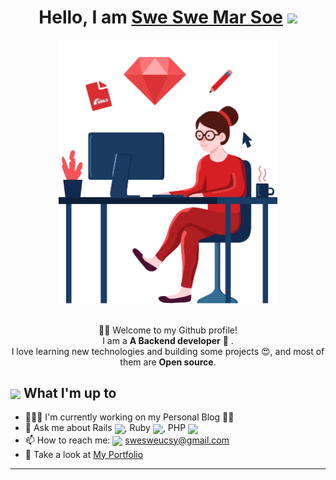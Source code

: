 <div align="center">
    <h1>Hello, I am <a href="#">Swe Swe Mar Soe</a> <img src="https://media.giphy.com/media/hvRJCLFzcasrR4ia7z/giphy.gif" width="32"></h1>
    <img alt="Developer Pic"
        src="programmer2.png" width="350"/>
    <br/><br/>
    <p>🙏🏻 Welcome to my Github profile!<br />
        I am a <b>A Backend developer</b> 🚀 .<br />
        I love learning new technologies and building some projects 😍, and most of them are <b>Open source</b>. </p>
</div>

<div>
    <div>
        <h2><img align="center"
                src="https://emojis.slackmojis.com/emojis/images/1584726375/8272/blob-cool.gif?1584726375" width="28" />
            What I'm up to</h2>
        <ul>
            <li> 👨🏻‍💻 I'm currently working on my Personal Blog ✍🏻</li>
            <li> 💬 Ask me about Rails <img align="center"
                    src=https://emojis.slackmojis.com/emojis/images/1643514103/619/ruby_on_rails.png?1643514103"
                    width="16" />, Ruby <img align="center"
                    src="https://emojis.slackmojis.com/emojis/images/1643514044/31/ruby.png?1643514044"
                    width="16" />,  PHP <img align="center"
                    src="https://emojis.slackmojis.com/emojis/images/1643514056/130/php.png?1643514056"
                    width="16" /></li>
            <li>📫 How to reach me: <img align="center"
                    src="https://emojis.slackmojis.com/emojis/images/1450319444/38/gmail.png?1450319444" width="17" />
                <a href="mailto:swesweucsy@gmail.com" target="_blank">swesweucsy@gmail.com</a></li>
            <li>👀 Take a look at <a href="https://swesweucsy.github.io" target="_blank">My Portfolio</a></li>
        </ul>
    </div>
</div>

<hr />
</br>
<!-- <div align="center">
    <img src="https://komarev.com/ghpvc/?username=swesweucsy&color=brightgreen&style=flat-square&label=PROFILE+VIEWS%20+"
        width="130" /><br />
</div> -->
